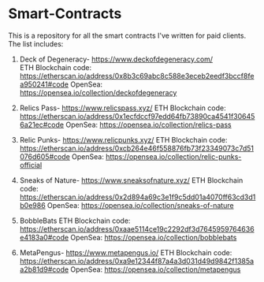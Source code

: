 # Smart-Contracts

This is a repository for all the smart contracts I've written for paid clients. The list includes:


1. Deck of Degeneracy- https://www.deckofdegeneracy.com/ <br>
   ETH Blockchain code: https://etherscan.io/address/0x8b3c69abc8c588e3eceb2eedf3bccf8fea950241#code
   OpenSea: https://opensea.io/collection/deckofdegeneracy
   
2. Relics Pass- https://www.relicspass.xyz/
   ETH Blockchain code: https://etherscan.io/address/0x1ecfdccf97edd64fb73890ca4541f306456a21ec#code
   OpenSea: https://opensea.io/collection/relics-pass
   
3. Relic Punks- https://www.relicpunks.xyz/
   ETH Blockchain code: https://etherscan.io/address/0xcb264e46f558876fb73f23349073c7d51076d605#code
   OpenSea: https://opensea.io/collection/relic-punks-official
   
4. Sneaks of Nature- https://www.sneaksofnature.xyz/
   ETH Blockchain code: https://etherscan.io/address/0x2d894a69c3e1f9c5dd01a4070ff63cd3d1b0e986
   OpenSea: https://opensea.io/collection/sneaks-of-nature

5. BobbleBats
   ETH Blockchain code: https://etherscan.io/address/0xaae5114ce19c2292df3d7645959764636e4183a0#code
   OpenSea: https://opensea.io/collection/bobblebats
   
6. MetaPengus- https://www.metapengus.io/
   ETH Blockchain code: https://etherscan.io/address/0xa9e12344f87a4a3d031d49d9842f1385aa2b81d9#code
   OpenSea: https://opensea.io/collection/metapengus
